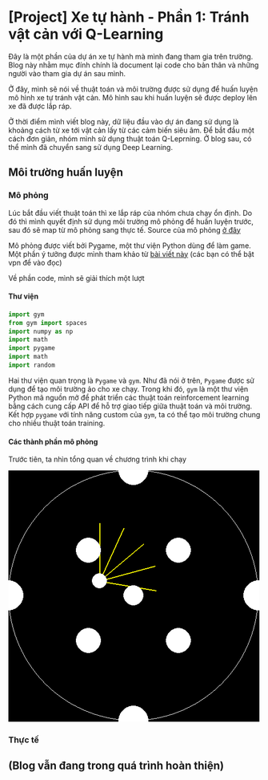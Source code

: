 # [Project] Xe tự hành - Phần 1: Tránh vật cản với Q-Learning

Đây là một phần của dự án xe tự hành mà mình đang tham gia trên trường. Blog này nhằm mục đính chính là document lại code cho bản thân và những người vào tham gia dự án sau mình. 

Ở đây, mình sẽ nói về thuật toán và môi trường được sử dụng để huấn luyện mô hình xe tự tránh vật cản. Mô hình sau khi huấn luyện sẽ được deploy lên xe đã được lắp ráp.

Ở thời điểm mình viết blog này, dữ liệu đầu vào dự án đang sử dụng là khoảng cách từ xe tới vật cản lấy từ các cảm biến siêu âm. Để bắt đầu một cách đơn giản, nhóm mình sử dụng thuật toán Q-Leprning. Ở blog sau, có thể mình đã chuyển sang sử dụng Deep Learning.

## Môi trường huấn luyện
### Mô phỏng
Lúc bắt đầu viết thuật toán thì xe lắp ráp của nhóm chưa chạy ổn định. Do đó thì mình quyết định sử dụng môi trường mô phỏng để huấn luyện trước, sau đó sẽ map từ mô phỏng sang thực tế. Source của mô phỏng [ở đây](https://github.com/minhquang053/autonomous_car/blob/main/QLearning/rl_car_env.py)

Mô phỏng được viết bởi Pygame, một thư viện Python dùng để làm game. Một phần ý tưởng được mình tham khảo từ [bài viết này](https://medium.com/@sdeleers/autonomous-car-with-reinforcement-learning-part-1-obstacle-avoidance-7c73a2567b7b) (các bạn có thể bật vpn để vào đọc)

Về phần code, mình sẽ giải thích một lượt

#### Thư viện

```Python
import gym
from gym import spaces
import numpy as np
import math
import pygame
import math
import random
```

Hai thư viện quan trọng là ```Pygame``` và ```gym```. Như đã nói ở trên, ```Pygame``` được sử dụng để tạo môi trường ảo cho xe chạy. Trong khi đó, ```gym``` là một thư viện Python mã nguồn mở để phát triển các thuật toán reinforcement learning bằng cách cung cấp API để  hỗ trợ giao tiếp giữa thuật toán và môi trường. Kết hợp ```pygame``` với tính năng custom của ```gym```, ta có thể tạo môi trường chung cho nhiều thuật toán training.

#### Các thành phần mô phỏng

Trước tiên, ta nhìn tổng quan về chương trình khi chạy  

![Training map](/images/2024-01-26-autocar_1/fullmap.png)

### Thực tế

## **(Blog vẫn đang trong quá trình hoàn thiện)**
